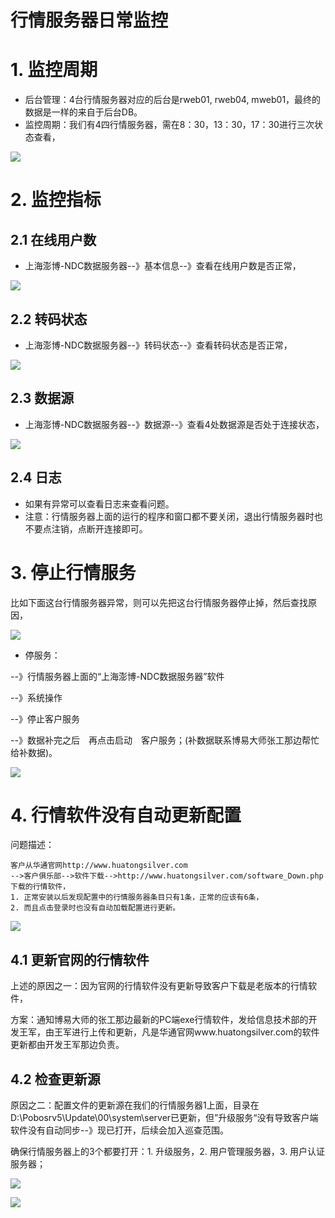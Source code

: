 # 行情服务器日常监控

# 1. 监控周期

- 后台管理：4台行情服务器对应的后台是rweb01, rweb04, mweb01，最终的数据是一样的来自于后台DB。
- 监控周期：我们有4四行情服务器，需在8：30，13：30，17：30进行三次状态查看，



![](pic/QQ截图20170509093919.png)

# 2. 监控指标

## 2.1 在线用户数

- 上海澎博-NDC数据服务器--》基本信息--》查看在线用户数是否正常，

![](pic/QQ截图20170509100429.png)

## 2.2 转码状态

- 上海澎博-NDC数据服务器--》转码状态--》查看转码状态是否正常，

![](pic/QQ截图20170509100854.png)

## 2.3 数据源

- 上海澎博-NDC数据服务器--》数据源--》查看4处数据源是否处于连接状态，

![](pic/QQ截图20170509101245.png)

## 2.4 日志

- 如果有异常可以查看日志来查看问题。
- 注意：行情服务器上面的运行的程序和窗口都不要关闭，退出行情服务器时也不要点注销，点断开连接即可。

# 3. 停止行情服务

比如下面这台行情服务器异常，则可以先把这台行情服务器停止掉，然后查找原因，

![](pic/QQ截图20170511085646.png)

- 停服务：

--》行情服务器上面的“上海澎博-NDC数据服务器”软件

--》系统操作

--》停止客户服务

--》数据补完之后　再点击启动　客户服务；(补数据联系博易大师张工那边帮忙给补数据)。

![](pic/QQ截图20170511090018.png)

# 4. 行情软件没有自动更新配置

问题描述：

```shell
客户从华通官网http://www.huatongsilver.com
-->客户俱乐部-->软件下载-->http://www.huatongsilver.com/software_Down.php 下载的行情软件，
1. 正常安装以后发现配置中的行情服务器条目只有1条，正常的应该有6条，
2. 而且点击登录时也没有自动加载配置进行更新。
```

![](pic/201705111521003412.png)

## 4.1 更新官网的行情软件

上述的原因之一：因为官网的行情软件没有更新导致客户下载是老版本的行情软件，

方案：通知博易大师的张工那边最新的PC端exe行情软件，发给信息技术部的开发王军，由王军进行上传和更新，凡是华通官网www.huatongsilver.com的软件更新都由开发王军那边负责。

## 4.2 检查更新源

原因之二：配置文件的更新源在我们的行情服务器1上面，目录在D:\Pobosrv5\Update\00\system\server已更新，但”升级服务“没有导致客户端软件没有自动同步--》现已打开，后续会加入巡查范围。

确保行情服务器上的3个都要打开：1. 升级服务，2. 用户管理服务器，3. 用户认证服务器；

![](pic/201705111607.png)



![](pic/201705111610.png)